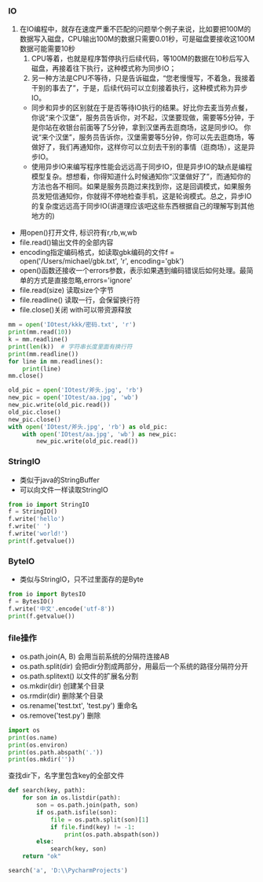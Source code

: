 ### IO
1. 在IO编程中，就存在速度严重不匹配的问题举个例子来说，比如要把100M的数据写入磁盘，CPU输出100M的数据只需要0.01秒，可是磁盘要接收这100M数据可能需要10秒
    1. CPU等着，也就是程序暂停执行后续代码，等100M的数据在10秒后写入磁盘，再接着往下执行，这种模式称为同步IO；
    2. 另一种方法是CPU不等待，只是告诉磁盘，“您老慢慢写，不着急，我接着干别的事去了”，于是，后续代码可以立刻接着执行，这种模式称为异步IO。
    * 同步和异步的区别就在于是否等待IO执行的结果。好比你去麦当劳点餐，你说“来个汉堡”，服务员告诉你，对不起，汉堡要现做，需要等5分钟，于是你站在收银台前面等了5分钟，拿到汉堡再去逛商场，这是同步IO。
    你说“来个汉堡”，服务员告诉你，汉堡需要等5分钟，你可以先去逛商场，等做好了，我们再通知你，这样你可以立刻去干别的事情（逛商场），这是异步IO。
    * 使用异步IO来编写程序性能会远远高于同步IO，但是异步IO的缺点是编程模型复杂。想想看，你得知道什么时候通知你“汉堡做好了”，而通知你的方法也各不相同。如果是服务员跑过来找到你，这是回调模式，如果服务员发短信通知你，你就得不停地检查手机，这是轮询模式。总之，异步IO的复杂度远远高于同步IO(讲道理应该吧这些东西根据自己的理解写到其他地方的)
    

* 用open()打开文件, 标识符有r,rb,w,wb
* file.read()输出文件的全部内容
* encoding指定编码格式，如读取gbk编码的文件f = open('/Users/michael/gbk.txt', 'r', encoding='gbk')
* open()函数还接收一个errors参数，表示如果遇到编码错误后如何处理。最简单的方式是直接忽略,errors='ignore'
* file.read(size) 读取size个字节
* file.readline() 读取一行，会保留换行符
* file.close()关闭 with可以带资源释放
```Python
mm = open('IOtest/kkk/密码.txt', 'r')
print(mm.read(10))
k = mm.readline()
print(len(k))  # 字符串长度里面有换行符
print(mm.readline())
for line in mm.readlines():
    print(line)
mm.close()

old_pic = open('IOtest/斧头.jpg', 'rb')
new_pic = open('IOtest/aa.jpg', 'wb')
new_pic.write(old_pic.read())
old_pic.close()
new_pic.close()
with open('IOtest/斧头.jpg', 'rb') as old_pic:
    with open('IOtest/aa.jpg', 'wb') as new_pic:
        new_pic.write(old_pic.read())
```

### StringIO 
* 类似于java的StringBuffer
* 可以向文件一样读取StringIO
```Python
from io import StringIO
f = StringIO()
f.write('hello')
f.write(' ')
f.write('world!')
print(f.getvalue())
```

### ByteIO
* 类似与StringIO，只不过里面存的是Byte
```Python
from io import BytesIO
f = BytesIO()
f.write('中文'.encode('utf-8'))
print(f.getvalue())
```

### file操作
* os.path.join(A, B) 会用当前系统的分隔符连接AB
* os.path.split(dir) 会把dir分割成两部分，用最后一个系统的路径分隔符分开
* os.path.splitext() 以文件的扩展名分割
* os.mkdir(dir) 创建某个目录
* os.rmdir(dir) 删除某个目录
* os.rename('test.txt', 'test.py') 重命名
* os.remove('test.py') 删除
```Python
import os
print(os.name)
print(os.environ)
print(os.path.abspath('.'))
print(os.mkdir(''))
```
查找dir下，名字里包含key的全部文件
```Python
def search(key, path):
    for son in os.listdir(path):
        son = os.path.join(path, son)
        if os.path.isfile(son):
            file = os.path.split(son)[1]
            if file.find(key) != -1:
                print(os.path.abspath(son))
        else:
            search(key, son)
    return "ok"

search('a', 'D:\\PycharmProjects')
```
